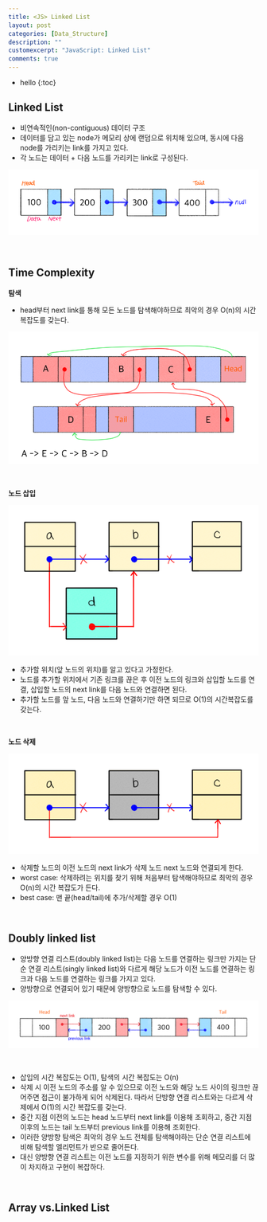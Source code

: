 ```yaml
---
title: <JS> Linked List
layout: post
categories: [Data_Structure]
description: ""
customexcerpt: "JavaScript: Linked List"
comments: true
---
```


* hello
{:toc}


## Linked List ##
 - 비연속적인(non-contiguous) 데이터 구조
 - 데이터를 담고 있는 node가 메모리 상에 랜덤으로 위치해 있으며, 동시에 다음 node를 가리키는 link를 가지고 있다.
 - 각 노드는 데이터 + 다음 노드를 가리키는 link로 구성된다.
 
  ![linkedlist](/assets/img/ll.png)
  
 <br>
 
## Time Complexity ##



 **탐색**
  - head부터 next link를 통해 모든 노드를 탐색해야하므로 최악의 경우 O(n)의 시간 복잡도를 갖는다.
  
  ![linkedlist](/assets/img/ll2.png)
  
<br>
  
 **노드 삽입**
 
   
  ![linkedlist](/assets/img/ll4.png)
 
  - 추가할 위치(앞 노드의 위치)를 알고 있다고 가정한다.
  - 노드를 추가할 위치에서 기존 링크를 끊은 후 이전 노드의 링크와 삽입할 노드를 연결, 삽입할 노드의 next link를 다음 노드와 연결하면 된다.
  - 추가할 노드를 앞 노드, 다음 노드와 연결하기만 하면 되므로 O(1)의 시간복잡도를 갖는다.
  
  <br>
 
 **노드 삭제**
 
   
  ![linkedlist](/assets/img/ll5.png)
 
  - 삭제할 노드의 이전 노드의 next link가 삭제 노드 next 노드와 연결되게 한다.
  - worst case: 삭제하려는 위치를 찾기 위해 처음부터 탐색해야하므로 최악의 경우 O(n)의 시간 복잡도가 든다.
  - best case: 맨 끝(head/tail)에 추가/삭제할 경우 O(1)
 
<br>
 
## Doubly linked list ##
 - 양방향 연결 리스트(doubly linked list)는 다음 노드를 연결하는 링크만 가지는 단순 연결 리스트(singly linked list)와 다르게 해당 노드가 이전 노드를 연결하는 링크과 다음 노드를 연결하는 링크를 가지고 있다.
 - 양방향으로 연결되어 있기 때문에 양방향으로 노드를 탐색할 수 있다.

 ![linkedlist](/assets/img/doublell.png)

<br>

 - 삽입의 시간 복잡도는 O(1), 탐색의 시간 복잡도는 O(n)
 - 삭제 시 이전 노드의 주소를 알 수 있으므로 이전 노드와 해당 노드 사이의 링크만 끊어주면 접근이 불가하게 되어 삭제된다. 따라서 단방향 연결 리스트와는 다르게 삭제에서 O(1)의 시간 복잡도를 갖는다.
 - 중간 지점 이전의 노드는 head 노드부터 next link를 이용해 조회하고, 중간 지점 이후의 노드는 tail 노드부터 previous link를 이용해 조회한다.
 - 이러한 양방향 탐색은 최악의 경우 노드 전체를 탐색해야하는 단순 연결 리스트에 비해 탐색할 엘리먼트가 반으로 줄어든다.
 - 대신 양방향 연결 리스트는 이전 노드를 지정하기 위한 변수를 위해 메모리를 더 많이 차지하고 구현이 복잡하다.

<br>

## Array vs.Linked List ##


